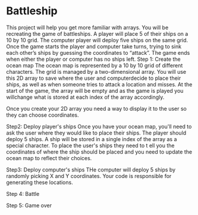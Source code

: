 # Battleship
This project will help you get more familiar with arrays. You will be recreating the game of battleships. A player will place 5 of their ships on a 10 by 10 grid. The computer player will deploy five ships on the same grid. Once the game starts the player and computer take turns, trying to sink each other’s ships by guessing the coordinates to “attack”. The game ends when either the player or computer has no ships left. 
Step 1: Create the ocean map
The ocean map is represented by a 10 by 10 grid of different characters. The grid is managed by a two-dimensional array. You will use this 2D array to save where the user and computerdecide to place their ships, as well as when someone tries to attack a location and misses. At the start of the game, the array will be empty and as the game is played  you willchange what is stored at each index of the array accordingly. 

Once you create your 2D array you need a way to display it to the user so they can choose coordinates. 

Step2: Deploy player's ships
Once you have your ocean map, you'll need to ask the user where they would like to place their ships. The player should deploy 5 ships. A ship will be stored in a single index of the array as a special character. To place the user's ships they need to t ell you the coordinates of where the ship should be placed and you need to update the ocean map to reflect their choices.

Step3: Deploy computer's ships
THe computer will deploy 5 ships by randomly picking X and Y coordinates. Your code is responsible for generating these locations. 

Step 4: Battle

Step 5: Game over

